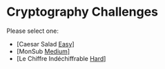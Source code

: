 # Cryptography Challenges

Please select one:
  - [Caesar Salad [Easy\]](caesar_salad.txt)
  - [MonSub [Medium\]](monsub_medium.txt)
  - [Le Chiffre Indéchiffrable [Hard\]](lci_hard.txt)
